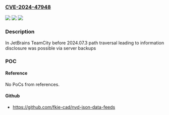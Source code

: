 ### [CVE-2024-47948](https://cve.mitre.org/cgi-bin/cvename.cgi?name=CVE-2024-47948)
![](https://img.shields.io/static/v1?label=Product&message=TeamCity&color=blue)
![](https://img.shields.io/static/v1?label=Version&message=0%3C%202024.07.3%20&color=brighgreen)
![](https://img.shields.io/static/v1?label=Vulnerability&message=CWE-23&color=brighgreen)

### Description

In JetBrains TeamCity before 2024.07.3 path traversal leading to information disclosure was possible via server backups

### POC

#### Reference
No PoCs from references.

#### Github
- https://github.com/fkie-cad/nvd-json-data-feeds

